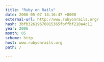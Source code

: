 ```yaml
---
title: "Ruby on Rails"
date: 2006-05-07 14:16:47 +0000
external-url: http://www.rubyonrails.org/
hash: 3bfb32619676015365fbffbf210a4c11
year: 2006
month: 05
scheme: http
host: www.rubyonrails.org
path: /

---
```



